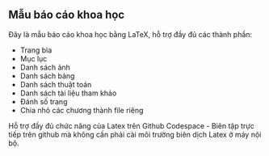 ## Mẫu báo cáo khoa học

Đây là mẫu báo cáo khoa học bằng LaTeX, hỗ trợ đầy đủ các thành phần:

- Trang bìa
- Mục lục
- Danh sách ảnh
- Danh sách bảng
- Danh sách thuật toán
- Danh sách tài liệu tham khảo
- Đánh số trang
- Chia nhỏ các chương thành file riêng

Hỗ trợ đầy đủ chức năng của Latex trên Github Codespace - Biên tập trực tiếp trên github mà không cần phải cài môi trường biên dịch Latex ở máy nội bộ.

